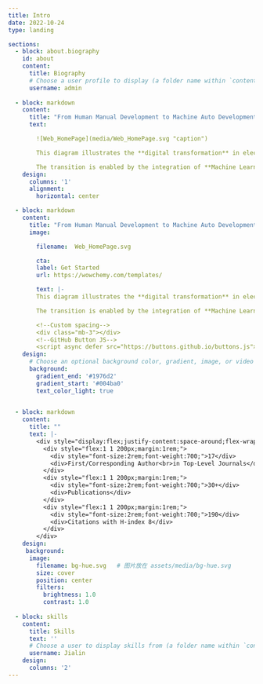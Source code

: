 ```yaml
---
title: Intro
date: 2022-10-24
type: landing

sections:
  - block: about.biography
    id: about
    content:
      title: Biography
      # Choose a user profile to display (a folder name within `content/authors/`)
      username: admin
      
  - block: markdown
    content:
      title: "From Human Manual Development to Machine Auto Development"
      text:

        ![Web_HomePage](media/Web_HomePage.svg "caption")

        This diagram illustrates the **digital transformation** in electrical engineering, evolving from **human manual development**, which relies on experience, to **machine auto development**, driven by computation.

        The transition is enabled by the integration of **Machine Learning**, **Computational Engineering**, and **Electrical Engineering**. Key technologies include neural networks, physical-informed models, reinforcement learning, numerical and parallel computing, and real-time embedded systems. Applications span high-frequency power converters, inverter control, and power system stability enhancement.
    design:
      columns: '1'
      alignment:
        horizontal: center

  - block: markdown
    content:
      title: "From Human Manual Development to Machine Auto Development"
      image:

        filename:  Web_HomePage.svg 

        cta:
        label: Get Started
        url: https://wowchemy.com/templates/

        text: |-
        This diagram illustrates the **digital transformation** in electrical engineering, evolving from **human manual development**, which relies on experience, to **machine auto development**, driven by computation.

        The transition is enabled by the integration of **Machine Learning**, **Computational Engineering**, and **Electrical Engineering**. Key technologies include neural networks, physical-informed models, reinforcement learning, numerical and parallel computing, and real-time embedded systems. Applications span high-frequency power converters, inverter control, and power system stability enhancement.

        <!--Custom spacing-->
        <div class="mb-3"></div>
        <!--GitHub Button JS-->
        <script async defer src="https://buttons.github.io/buttons.js"></script>        
    design:
      # Choose an optional background color, gradient, image, or video
      background:
        gradient_end: '#1976d2'
        gradient_start: '#004ba0'
        text_color_light: true

    
  - block: markdown
    content:
      title: ""
      text: |-
        <div style="display:flex;justify-content:space-around;flex-wrap:wrap;background-color:#f8f9fa;padding:2rem 1rem;border-radius:0.75rem;text-align:center;">
          <div style="flex:1 1 200px;margin:1rem;">
            <div style="font-size:2rem;font-weight:700;">17</div>
            <div>First/Corresponding Author<br>in Top-Level Journals</div>
          </div>
          <div style="flex:1 1 200px;margin:1rem;">
            <div style="font-size:2rem;font-weight:700;">30+</div>
            <div>Publications</div>
          </div>
          <div style="flex:1 1 200px;margin:1rem;">
            <div style="font-size:2rem;font-weight:700;">190</div>
            <div>Citations with H-index 8</div>
          </div>
        </div>
    design:
     background:
      image:
        filename: bg-hue.svg   # 图片放在 assets/media/bg-hue.svg
        size: cover
        position: center
        filters:
          brightness: 1.0
          contrast: 1.0
          
  - block: skills
    content:
      title: Skills
      text: ''
      # Choose a user to display skills from (a folder name within `content/authors/`)
      username: Jialin
    design:
      columns: '2'
---
```



